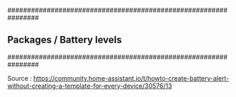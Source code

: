 ################################################################
## Packages / Battery levels
################################################################

Source : https://community.home-assistant.io/t/howto-create-battery-alert-without-creating-a-template-for-every-device/30576/13